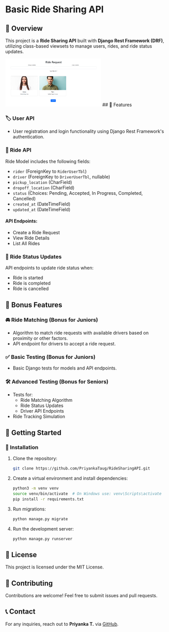 # Basic Ride Sharing API

## 🚗 Overview
This project is a **Ride Sharing API** built with **Django Rest Framework (DRF)**, utilizing class-based viewsets to manage users, rides, and ride status updates.

<img src="media/profile/image.png" alt="Ride Sharing Image" width="300">
## 📌 Features

### 🏷 User API
- User registration and login functionality using Django Rest Framework's authentication.

### 🚖 Ride API
Ride Model includes the following fields:
- `rider` (ForeignKey to `RiderUserTbl`)
- `driver` (ForeignKey to `DriverUserTbl`, nullable)
- `pickup_location` (CharField)
- `dropoff_location` (CharField)
- `status` (Choices: Pending, Accepted, In Progress, Completed, Cancelled)
- `created_at` (DateTimeField)
- `updated_at` (DateTimeField)

#### API Endpoints:
- Create a Ride Request
- View Ride Details
- List All Rides

### 🔄 Ride Status Updates
API endpoints to update ride status when:
- Ride is started
- Ride is completed
- Ride is cancelled

## 🎯 Bonus Features

### 🚘 Ride Matching (Bonus for Juniors)
- Algorithm to match ride requests with available drivers based on proximity or other factors.
- API endpoint for drivers to accept a ride request.

### ✅ Basic Testing (Bonus for Juniors)
- Basic Django tests for models and API endpoints.

### 🛠 Advanced Testing (Bonus for Seniors)
- Tests for:
  - Ride Matching Algorithm
  - Ride Status Updates
  - Driver API Endpoints
- Ride Tracking Simulation

## 🚀 Getting Started

### 📌 Installation
1. Clone the repository:
   ```bash
   git clone https://github.com/PriyankaTaug/RideSharingAPI.git
   ```
2. Create a virtual environment and install dependencies:
   ```bash
   python3 -m venv venv
   source venv/bin/activate  # On Windows use: venv\Scripts\activate
   pip install -r requirements.txt
   ```
3. Run migrations:
   ```bash
   python manage.py migrate
   ```
4. Run the development server:
   ```bash
   python manage.py runserver
   ```

## 📜 License
This project is licensed under the MIT License.

## 🤝 Contributing
Contributions are welcome! Feel free to submit issues and pull requests.

## 📞 Contact
For any inquiries, reach out to **Priyanka T.** via [GitHub](https://github.com/PriyankaTaug).

